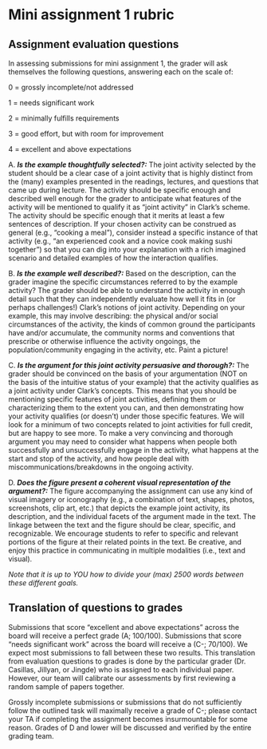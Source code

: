 # Mini assignment 1 rubric

## Assignment evaluation questions

In assessing submissions for mini assignment 1, the grader will ask themselves the following questions, answering each on the scale of:

0 = grossly incomplete/not addressed

1 = needs significant work

2 = minimally fulfills requirements

3 = good effort, but with room for improvement

4 = excellent and above expectations

A. _**Is the example thoughtfully selected?:**_ The joint activity selected by the student should be a clear case of a joint activity that is highly distinct from the (many) examples presented in the readings, lectures, and questions that came up during lecture. The activity should be specific enough and described well enough for the grader to anticipate what features of the activity will be mentioned to qualify it as “joint activity” in Clark’s scheme. The activity should be specific enough that it merits at least a few sentences of description. If your chosen activity can be construed as general (e.g., “cooking a meal”), consider instead a specific instance of that activity (e.g., “an experienced cook and a novice cook making sushi together”) so that you can dig into your explanation with a rich imagined scenario and detailed examples of how the interaction qualifies.

B. _**Is the example well described?:**_ Based on the description, can the grader imagine the specific circumstances referred to by the example activity? The grader should be able to understand the activity in enough detail such that they can independently evaluate how well it fits in (or perhaps challenges!) Clark’s notions of joint activity. Depending on your example, this may involve describing: the physical and/or social circumstances of the activity, the kinds of common ground the participants have and/or accumulate, the community norms and conventions that prescribe or otherwise influence the activity ongoings, the population/community engaging in the activity, etc. Paint a picture!

C. _**Is the argument for this joint activity persuasive and thorough?:**_ The grader should be convinced on the basis of your argumentation (NOT on the basis of the intuitive status of your example) that the activity qualifies as a joint activity under Clark’s concepts. This means that you should be mentioning specific features of joint activities, defining them or characterizing them to the extent you can, and then demonstrating how your activity qualifies (or doesn’t) under those specific features. We will look for a minimum of two concepts related to joint activities for full credit, but are happy to see more. To make a very convincing and thorough argument you may need to consider what happens when people both successfully and unsuccessfully engage in the activity, what happens at the start and stop of the activity, and how people deal with miscommunications/breakdowns in the ongoing activity.

D. _**Does the figure present a coherent visual representation of the argument?:**_ The figure accompanying the assignment can use any kind of visual imagery or iconography (e.g., a combination of text, shapes, photos, screenshots, clip art, etc.) that depicts the example joint activity, its description, and the individual facets of the argument made in the text. The linkage between the text and the figure should be clear, specific, and recognizable. We encourage students to refer to specific and relevant portions of the figure at their related points in the text. Be creative, and enjoy this practice in communicating in multiple modalities (i.e., text and visual).

_Note that it is up to YOU how to divide your (max) 2500 words between these different goals._

## Translation of questions to grades

Submissions that score “excellent and above expectations” across the board will receive a perfect grade (A; 100/100). Submissions that score “needs significant work” across the board will receive a (C-; 70/100). We expect most submissions to fall between these two results. This translation from evaluation questions to grades is done by the particular grader (Dr. Casillas, Jillyan, or Jingde) who is assigned to each individual paper. However, our team will calibrate our assessments by first reviewing a random sample of papers together.

Grossly incomplete submissions or submissions that do not sufficiently follow the outlined task will maximally receive a grade of C-; please contact your TA if completing the assignment becomes insurmountable for some reason. Grades of D and lower will be discussed and verified by the entire grading team.


